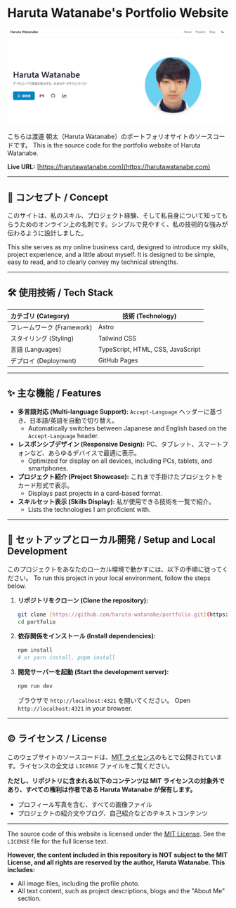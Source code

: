 # Haruta Watanabe's Portfolio Website

![portfolio-screenshot](./.github/assets/screenshot.png)

こちらは渡邉 朝太（Haruta Watanabe）のポートフォリオサイトのソースコードです。
This is the source code for the portfolio website of Haruta Watanabe.

**Live URL:** [https://harutawatanabe.com](https://harutawatanabe.com)

---

## 🚀 コンセプト / Concept

このサイトは、私のスキル、プロジェクト経験、そして私自身について知ってもらうためのオンライン上の名刺です。シンプルで見やすく、私の技術的な強みが伝わるように設計しました。

This site serves as my online business card, designed to introduce my skills, project experience, and a little about myself. It is designed to be simple, easy to read, and to clearly convey my technical strengths.

---

## 🛠️ 使用技術 / Tech Stack

| カテゴリ (Category)         | 技術 (Technology)                 |
| :------------------------- | --------------------------------  |
| フレームワーク (Framework)  | Astro                             |
| スタイリング (Styling)      | Tailwind CSS                      |
| 言語 (Languages)           | TypeScript, HTML, CSS, JavaScript  |
| デプロイ (Deployment)       | GitHub Pages                      |

---

## ✨ 主な機能 / Features

- **多言語対応 (Multi-language Support):** `Accept-Language` ヘッダーに基づき、日本語/英語を自動で切り替え。
  - Automatically switches between Japanese and English based on the `Accept-Language` header.
- **レスポンシブデザイン (Responsive Design):** PC、タブレット、スマートフォンなど、あらゆるデバイスで最適に表示。
  - Optimized for display on all devices, including PCs, tablets, and smartphones.
- **プロジェクト紹介 (Project Showcase):** これまで手掛けたプロジェクトをカード形式で表示。
  - Displays past projects in a card-based format.
- **スキルセット表示 (Skills Display):** 私が使用できる技術を一覧で紹介。
  - Lists the technologies I am proficient with.

---

## 📖 セットアップとローカル開発 / Setup and Local Development

このプロジェクトをあなたのローカル環境で動かすには、以下の手順に従ってください。
To run this project in your local environment, follow the steps below.

1.  **リポジトリをクローン (Clone the repository):**

    ```bash
    git clone [https://github.com/haruta-watanabe/portfolio.git](https://github.com/haruta-watanabe/portfolio.git)
    cd portfolio
    ```

2.  **依存関係をインストール (Install dependencies):**

    ```bash
    npm install
    # or yarn install, pnpm install
    ```

3.  **開発サーバーを起動 (Start the development server):**
    ```bash
    npm run dev
    ```
    ブラウザで `http://localhost:4321` を開いてください。
    Open `http://localhost:4321` in your browser.

---

## ©️ ライセンス / License

このウェブサイトのソースコードは、[MIT ライセンス](LICENSE)のもとで公開されています。ライセンスの全文は `LICENSE` ファイルをご覧ください。

**ただし、リポジトリに含まれる以下のコンテンツは MIT ライセンスの対象外であり、すべての権利は作者である Haruta Watanabe が保有します。**

- プロフィール写真を含む、すべての画像ファイル
- プロジェクトの紹介文やブログ、自己紹介などのテキストコンテンツ

---

The source code of this website is licensed under the [MIT License](LICENSE). See the `LICENSE` file for the full license text.

**However, the content included in this repository is NOT subject to the MIT License, and all rights are reserved by the author, Haruta Watanabe. This includes:**

- All image files, including the profile photo.
- All text content, such as project descriptions, blogs and the "About Me" section.
